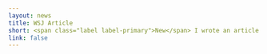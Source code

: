 ```yaml
---
layout: news
title: WSJ Article
short: <span class="label label-primary">New</span> I wrote an article about my phishing research for the <a href="https://www.wsj.com/articles/phishing-email-scams-detect-signs-11670278891">Wall Street Journal</a>. And six months later, a <a href="https://www.wsj.com/articles/companies-should-not-try-catch-employees-fake-phishing-emails-931fdb7d">second article</a> based on my research about mock phishing tests in companies. And a <a href="https://www.wsj.com/tech/cybersecurity/cybersecurity-training-scams-9ffe486b">third article</a> based on my research on using storytelling as a possible solution to phishing.
link: false
---
```


